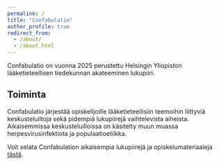 ```yaml
---
permalink: /
title: "Confabulatio"
author_profile: true
redirect_from: 
  - /about/
  - /about.html
---
```


Confabulatio on vuonna 2025 perustettu Helsingin Yliopiston lääketieteellisen tiedekunnan akateeminen lukupiiri. 

## Toiminta
Confabulatio järjestää opiskelijoille lääketieteellisiin teemoihin liittyviä keskusteluiltoja sekä pidempiä lukupiirejä vaihtelevista aiheista. Aikaisemmissa keskusteluilloissa on käsitelty muun muassa herpesvirusinfektiota ja populaatioetiikka.

Voit selata Confabulation aikaisempia lukupiirejä ja opiskelumateriaaleja [tästä](/materiaalit).
